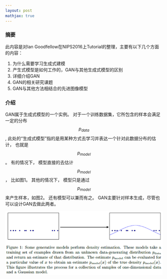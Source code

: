 ```yaml
---
layout: post
mathjax: true
---
```


### 摘要

此内容是对Ian Goodfellow在NIPS2016上Tutorial的整理，主要有以下几个方面的内容：

1. 为什么需要学习生成式建模
2. 产生式模型是如何工作的，GAN与其他生成式模型的区别
3. 详细介绍GAN
4. GAN的相关研究课题
5. GAN与其他方法相结合的先进图像模型

### 介绍 
GAN属于生成式模型的一个实例。 对于一个训练数据集，它所包含的样本会满足一定的分布 $$p_{data}$$, 此处的“生成式模型”指的是用某种方式去学习并表达一个针对此数据分布的估计， 也就是 $$p_{model}$$。 有的情况下， 模型直接的去估计$$p_{model}$$， 比如图1。 其他的情况下， 模型只是通过$$p_{model}$$来产生样本，如图2。 还有模型可以兼而有之。 GAN主要针对样本生成，尽管也可以设计GAN去做此两者。

![](/images/201704/28/fig01.png)


